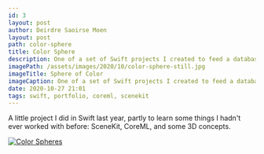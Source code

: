 ```yaml
---
id: 3
layout: post
author: Deirdre Saoirse Moen
layout: post
path: color-sphere
title: Color Sphere
description: One of a set of Swift projects I created to feed a database and use SceneKit and CoreML to evaluate colors.
imagePath: /assets/images/2020/10/color-sphere-still.jpg
imageTitle: Sphere of Color
imageCaption: One of a set of Swift projects I created to feed a database and use SceneKit and CoreML to evaluate colors.
date: 2020-10-27 21:01
tags: swift, portfolio, coreml, scenekit
---
```


A little project I did in Swift last year, partly to learn some things I hadn't ever worked with before: SceneKit, CoreML, and some 3D concepts.

[![Color Spheres](http://assets/images/2020/10/color-sphere-still.jpg)](http://assets/videos/color-sphere-movie.mp4 "Color Spheres")
